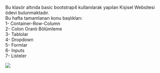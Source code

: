 Bu klasör altında basic bootstrap4 kullanılarak yapılan Kişisel Websitesi ödevi bulunmaktadır. <br/>
Bu hafta tamamlanan konu başlıkları: <br/>
1- Container-Row-Column <br/>
2- Colon Oranlı Bölümleme <br/>
3- Tablolar <br/>
4- Dropdown <br/>
5- Formlar <br/>
6- Inputs <br/>
7- Listeler <br/>

![](https://github.com/muratfidann11/LC-Waikiki-React.js/blob/main/HW3/personal_website.gif)
